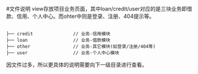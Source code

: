 #文件说明
view存放项目业务页面，其中loan/credit/user对应的是三块业务即借款、信用、个人中心。而ohter中则是登录、注册、404提示等。

```pre

├── credit               // 业务-信用模块
├── loan                 // 业务-借款模块
├── other                // 业务-其它模块(如登录/注册/404等)
├── user                 // 业务-个人中心模块

```
因文件过多，所以更具体的说明需要向下一级目录进行查看。

